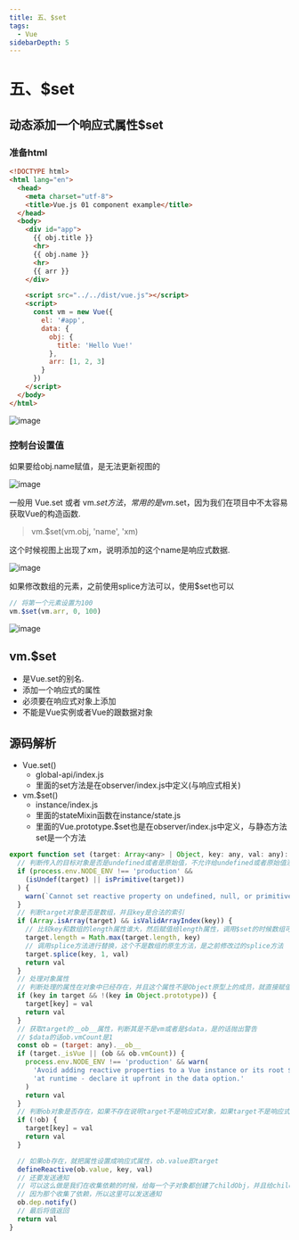 ```yaml
---
title: 五、$set
tags:
  - Vue
sidebarDepth: 5
---
```

# 五、$set
## 动态添加一个响应式属性$set
### 准备html

```html
<!DOCTYPE html>
<html lang="en">
  <head>
    <meta charset="utf-8">
    <title>Vue.js 01 component example</title>
  </head>
  <body>
    <div id="app">
      {{ obj.title }}
      <hr>
      {{ obj.name }}
      <hr>
      {{ arr }}
    </div>

    <script src="../../dist/vue.js"></script>
    <script>
      const vm = new Vue({
        el: '#app',
        data: {
          obj: {
            title: 'Hello Vue!'
          },
          arr: [1, 2, 3]
        }
      })
    </script>
  </body>
</html>
```

![image](/assets/images/vue/vue-source-code/vue-set.png)

### 控制台设置值

如果要给obj.name赋值，是无法更新视图的

![image](/assets/images/vue/vue-source-code/vue-set1.png)

一般用 Vue.set 或者 vm.$set 方法，常用的是vm.$set，因为我们在项目中不太容易获取Vue的构造函数.

> vm.$set(vm.obj, 'name', 'xm)

这个时候视图上出现了xm，说明添加的这个name是响应式数据.

![image](/assets/images/vue/vue-source-code/vue-set2.png)

如果修改数组的元素，之前使用splice方法可以，使用$set也可以

```js
// 将第一个元素设置为100
vm.$set(vm.arr, 0, 100)
```

![image](/assets/images/vue/vue-source-code/vue-set3.png)

## vm.$set

- 是Vue.set的别名.
- 添加一个响应式的属性
- 必须要在响应式对象上添加
- 不能是Vue实例或者Vue的跟数据对象

## 源码解析
- Vue.set()
    + global-api/index.js
    + 里面的set方法是在observer/index.js中定义(与响应式相关)
- vm.$set()
    + instance/index.js
    + 里面的stateMixin函数在instance/state.js
    + 里面的Vue.prototype.$set也是在observer/index.js中定义，与静态方法set是一个方法

```js
export function set (target: Array<any> | Object, key: any, val: any): any {
  // 判断传入的目标对象是否是undefined或者是原始值，不允许给undefined或者原始值添加响应式属性，会发送警告
  if (process.env.NODE_ENV !== 'production' &&
    (isUndef(target) || isPrimitive(target))
  ) {
    warn(`Cannot set reactive property on undefined, null, or primitive value: ${(target: any)}`)
  }
  // 判断target对象是否是数组，并且key是合法的索引
  if (Array.isArray(target) && isValidArrayIndex(key)) {
    // 比较key和数组的length属性谁大，然后赋值给length属性，调用$set的时候数组可能会超过length属性
    target.length = Math.max(target.length, key)
    // 调用splice方法进行替换，这个不是数组的原生方法，是之前修改过的splice方法
    target.splice(key, 1, val)
    return val
  }
  // 处理对象属性
  // 判断处理的属性在对象中已经存在，并且这个属性不是Object原型上的成员，就直接赋值，不需要进行响应式处理
  if (key in target && !(key in Object.prototype)) {
    target[key] = val
    return val
  }
  // 获取target的__ob__属性，判断其是不是vm或者是$data，是的话抛出警告
  // $data的话ob.vmCount是1
  const ob = (target: any).__ob__
  if (target._isVue || (ob && ob.vmCount)) {
    process.env.NODE_ENV !== 'production' && warn(
      'Avoid adding reactive properties to a Vue instance or its root $data ' +
      'at runtime - declare it upfront in the data option.'
    )
    return val
  }
  // 判断ob对象是否存在，如果不存在说明target不是响应式对象，如果target不是响应式对象，那么传入的属性也不必做响应式处理，直接赋值返回
  if (!ob) {
    target[key] = val
    return val
  }

  // 如果ob存在，就把属性设置成响应式属性，ob.value即target
  defineReactive(ob.value, key, val)
  // 还要发送通知
  // 可以这么做是我们在收集依赖的时候，给每一个子对象都创建了childObj，并且给childObj的dep也收集了依赖
  // 因为那个收集了依赖，所以这里可以发送通知
  ob.dep.notify()
  // 最后将值返回
  return val
}
```
